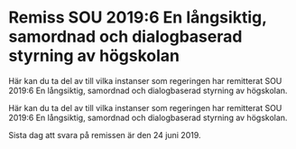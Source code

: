 # Remiss SOU 2019:6 En långsiktig, samordnad och dialogbaserad styrning av högskolan

Här kan du ta del av till vilka instanser som regeringen har remitterat SOU 2019:6 En långsiktig, samordnad och dialogbaserad styrning av högskolan.

Här kan du ta del av till vilka instanser som regeringen har remitterat SOU 2019:6 En långsiktig, samordnad och dialogbaserad styrning av högskolan.

Sista dag att svara på remissen är den 24 juni 2019.
